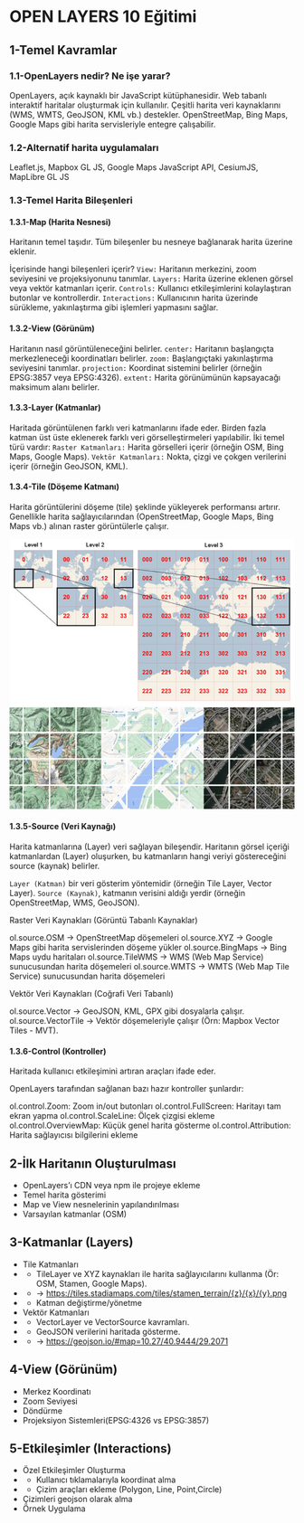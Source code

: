 # OPEN LAYERS 10 Eğitimi

## 1-Temel Kavramlar

### 1.1-OpenLayers nedir? Ne işe yarar?
OpenLayers, açık kaynaklı bir JavaScript kütüphanesidir. 
Web tabanlı interaktif haritalar oluşturmak için kullanılır.
Çeşitli harita veri kaynaklarını (WMS, WMTS, GeoJSON, KML vb.) destekler.
OpenStreetMap, Bing Maps, Google Maps gibi harita servisleriyle entegre çalışabilir.

### 1.2-Alternatif harita uygulamaları
Leaflet.js, 
Mapbox GL JS, 
Google Maps JavaScript API, 
CesiumJS, 
MapLibre GL JS

### 1.3-Temel Harita Bileşenleri
#### 1.3.1-Map (Harita Nesnesi)
Haritanın temel taşıdır. Tüm bileşenler bu nesneye bağlanarak harita üzerine eklenir.

İçerisinde hangi bileşenleri içerir?
`View:` Haritanın merkezini, zoom seviyesini ve projeksiyonunu tanımlar.
`Layers:` Harita üzerine eklenen görsel veya vektör katmanları içerir.
`Controls:` Kullanıcı etkileşimlerini kolaylaştıran butonlar ve kontrollerdir.
`Interactions:` Kullanıcının harita üzerinde sürükleme, yakınlaştırma gibi işlemleri yapmasını sağlar.

#### 1.3.2-View (Görünüm)

Haritanın nasıl görüntüleneceğini belirler.
`center:` Haritanın başlangıçta merkezleneceği koordinatları belirler.
`zoom:` Başlangıçtaki yakınlaştırma seviyesini tanımlar.
`projection:` Koordinat sistemini belirler (örneğin EPSG:3857 veya EPSG:4326).
`extent:` Harita görünümünün kapsayacağı maksimum alanı belirler.

#### 1.3.3-Layer (Katmanlar)
Haritada görüntülenen farklı veri katmanlarını ifade eder. Birden fazla katman üst üste eklenerek farklı veri görselleştirmeleri yapılabilir.
İki temel türü vardır:
`Raster Katmanları:` Harita görselleri içerir (örneğin OSM, Bing Maps, Google Maps).
`Vektör Katmanları:` Nokta, çizgi ve çokgen verilerini içerir (örneğin GeoJSON, KML).

#### 1.3.4-Tile (Döşeme Katmanı)

Harita görüntülerini döşeme (tile) şeklinde yükleyerek performansı artırır. 
Genellikle harita sağlayıcılarından (OpenStreetMap, Google Maps, Bing Maps vb.) alınan raster görüntülerle çalışır.

![tile](readme-image/tile.png)
![tile2](readme-image/tile2.png)

#### 1.3.5-Source (Veri Kaynağı)

Harita katmanlarına (Layer) veri sağlayan bileşendir. Haritanın görsel içeriği katmanlardan (Layer) oluşurken, bu katmanların hangi veriyi göstereceğini source (kaynak) belirler.

`Layer (Katman)` bir veri gösterim yöntemidir (örneğin Tile Layer, Vector Layer).
`Source (Kaynak)`, katmanın verisini aldığı yerdir (örneğin OpenStreetMap, WMS, GeoJSON).

Raster Veri Kaynakları (Görüntü Tabanlı Kaynaklar)

ol.source.OSM → OpenStreetMap döşemeleri
ol.source.XYZ → Google Maps gibi harita servislerinden döşeme yükler
ol.source.BingMaps → Bing Maps uydu haritaları
ol.source.TileWMS → WMS (Web Map Service) sunucusundan harita döşemeleri
ol.source.WMTS → WMTS (Web Map Tile Service) sunucusundan harita döşemeleri

Vektör Veri Kaynakları (Coğrafi Veri Tabanlı)

ol.source.Vector → GeoJSON, KML, GPX gibi dosyalarla çalışır.
ol.source.VectorTile → Vektör döşemeleriyle çalışır (Örn: Mapbox Vector Tiles - MVT).

#### 1.3.6-Control (Kontroller)

Haritada kullanıcı etkileşimini artıran araçları ifade eder. 

OpenLayers tarafından sağlanan bazı hazır kontroller şunlardır:

ol.control.Zoom: Zoom in/out butonları
ol.control.FullScreen: Haritayı tam ekran yapma
ol.control.ScaleLine: Ölçek çizgisi ekleme
ol.control.OverviewMap: Küçük genel harita gösterme
ol.control.Attribution: Harita sağlayıcısı bilgilerini ekleme

## 2-İlk Haritanın Oluşturulması

* OpenLayers’ı CDN veya npm ile projeye ekleme
* Temel harita gösterimi
* Map ve View nesnelerinin yapılandırılması
* Varsayılan katmanlar (OSM)

## 3-Katmanlar (Layers)
* Tile Katmanları
* * TileLayer ve XYZ kaynakları ile harita sağlayıcılarını kullanma (Ör: OSM, Stamen, Google Maps).
* * -> https://tiles.stadiamaps.com/tiles/stamen_terrain/{z}/{x}/{y}.png
* * Katman değiştirme/yönetme
* Vektör Katmanları
* * VectorLayer ve VectorSource kavramları.
* * GeoJSON verilerini haritada gösterme.
* * -> https://geojson.io/#map=10.27/40.9444/29.2071

## 4-View (Görünüm)
* Merkez Koordinatı
* Zoom Seviyesi
* Döndürme
* Projeksiyon Sistemleri(EPSG:4326 vs EPSG:3857)

## 5-Etkileşimler (Interactions)
* Özel Etkileşimler Oluşturma
* * Kullanıcı tıklamalarıyla koordinat alma
* * Çizim araçları ekleme (Polygon, Line, Point,Circle)
* Çizimleri geojson olarak alma
* Örnek Uygulama
